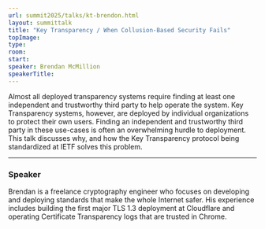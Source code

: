 ```yaml
---
url: summit2025/talks/kt-brendon.html
layout: summittalk
title: "Key Transparency / When Collusion-Based Security Fails"
topImage:
type:
room:
start:
speaker: Brendan McMillion
speakerTitle:
---
```


<div class="font-google font-medium">

Almost all deployed transparency systems require finding at least one
independent and trustworthy third party to help operate the system. Key
Transparency systems, however, are deployed by individual organizations to
protect their own users. Finding an independent and trustworthy third party in
these use-cases is often an overwhelming hurdle to deployment. This talk
discusses why, and how the Key Transparency protocol being standardized at IETF
solves this problem.

---

### Speaker

Brendan is a freelance cryptography engineer who focuses on developing and
deploying standards that make the whole Internet safer. His experience includes
building the first major TLS 1.3 deployment at Cloudflare and operating
Certificate Transparency logs that are trusted in Chrome.

</div>
